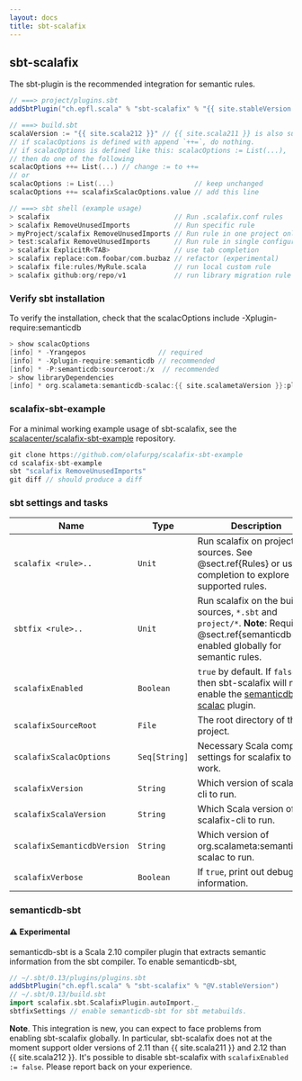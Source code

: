 ```yaml
---
layout: docs
title: sbt-scalafix
---
```


## sbt-scalafix
The sbt-plugin is the recommended integration for semantic rules.

```scala
// ===> project/plugins.sbt
addSbtPlugin("ch.epfl.scala" % "sbt-scalafix" % "{{ site.stableVersion }}")

// ===> build.sbt
scalaVersion := "{{ site.scala212 }}" // {{ site.scala211 }} is also supported.
// if scalacOptions is defined with append `++=`, do nothing.
// if scalacOptions is defined like this: scalacOptions := List(...),
// then do one of the following
scalacOptions ++= List(...) // change := to ++=
// or
scalacOptions := List(...)                    // keep unchanged
scalacOptions ++= scalafixScalacOptions.value // add this line

// ===> sbt shell (example usage)
> scalafix                               // Run .scalafix.conf rules
> scalafix RemoveUnusedImports           // Run specific rule
> myProject/scalafix RemoveUnusedImports // Run rule in one project only
> test:scalafix RemoveUnusedImports      // Run rule in single configuration
> scalafix ExplicitR<TAB>                // use tab completion
> scalafix replace:com.foobar/com.buzbaz // refactor (experimental)
> scalafix file:rules/MyRule.scala       // run local custom rule
> scalafix github:org/repo/v1            // run library migration rule
```

### Verify sbt installation
To verify the installation, check that the scalacOptions include -Xplugin-require:semanticdb

```scala
> show scalacOptions
[info] * -Yrangepos                  // required
[info] * -Xplugin-require:semanticdb // recommended
[info] * -P:semanticdb:sourceroot:/x  // recommended
> show libraryDependencies
[info] * org.scalameta:semanticdb-scalac:{{ site.scalametaVersion }}:plugin->default(compile)
```

### scalafix-sbt-example
For a minimal working example usage of sbt-scalafix, see the [scalacenter/scalafix-sbt-example](https://github.com/scalacenter/scalafix-sbt-example) repository.

```scala
git clone https://github.com/olafurpg/scalafix-sbt-example
cd scalafix-sbt-example
sbt "scalafix RemoveUnusedImports"
git diff // should produce a diff
```

### sbt settings and tasks

| Name | Type | Description
|------|------|-------------
| `scalafix <rule>..` | `Unit` | Run scalafix on project sources. See @sect.ref{Rules} or use tab completion to explore supported rules.
| `sbtfix <rule>..` | `Unit` | Run scalafix on the build sources, `*.sbt` and `project/*`. __Note__: Requires @sect.ref{semanticdb-sbt} enabled globally for semantic rules.
| `scalafixEnabled` | `Boolean` | `true` by default. If `false`, then sbt-scalafix will not enable the [semanticdb-scalac](http://scalameta.org/tutorial/#SemanticDB) plugin.
| `scalafixSourceRoot` | `File` | The root directory of this project.
| `scalafixScalacOptions` | `Seq[String]` | Necessary Scala compiler settings for scalafix to work.
| `scalafixVersion` | `String` | Which version of scalafix-cli to run.
| `scalafixScalaVersion` | `String` | Which Scala version of scalafix-cli to run.
| `scalafixSemanticdbVersion` | `String` | Which version of org.scalameta:semanticdb-scalac to run.
| `scalafixVerbose` | `Boolean` | If `true`, print out debug information.

### semanticdb-sbt
#### ⚠️ Experimental
semanticdb-sbt is a Scala 2.10 compiler plugin that extracts semantic
information from the sbt compiler. To enable semanticdb-sbt,

```scala
// ~/.sbt/0.13/plugins/plugins.sbt
addSbtPlugin("ch.epfl.scala" % "sbt-scalafix" % "@V.stableVersion")
// ~/.sbt/0.13/build.sbt
import scalafix.sbt.ScalafixPlugin.autoImport._
sbtfixSettings // enable semanticdb-sbt for sbt metabuilds.
```

__Note__. This integration is new, you can expect to face problems from enabling sbt-scalafix globally. In particular, sbt-scalafix does not at the moment support older versions of 2.11 than {{ site.scala211 }} and 2.12 than {{ site.scala212 }}. It's possible to disable sbt-scalafix with `scalafixEnabled := false`. Please report back on your experience.
